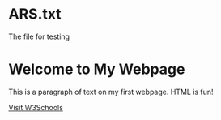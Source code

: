 # ARS.txt
The file for testing
<!DOCTYPE html>
<html>
<head>
    <title>My First Webpage</title>
</head>
<body>

<h1>Welcome to My Webpage</h1>
<p>This is a paragraph of text on my first webpage. HTML is fun!</p>
<a href="https://www.w3schools.com">Visit W3Schools</a>

</body>
</html>
